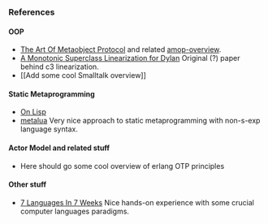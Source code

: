 <link rel="stylesheet" href="/css/markdown.css"></link>


### References

#### OOP

* [The Art Of Metaobject Protocol](./amop) and related
  [amop-overview](#).
* [A Monotonic Superclass Linearization for Dylan](http://192.220.96.201/dylan/linearization-oopsla96.html)
  Original (?) paper behind c3 linearization.
* [[Add some cool Smalltalk overview]]

#### Static Metaprogramming

* [On Lisp](#)
* [metalua](http://metalua.blogspot.com) Very nice approach to
  static metaprogramming with non-s-exp language syntax.

#### Actor Model and related stuff

* Here should go some cool overview of erlang OTP principles

#### Other stuff

* [7 Languages In 7 Weeks](#) Nice hands-on experience with some crucial
  computer languages paradigms.


